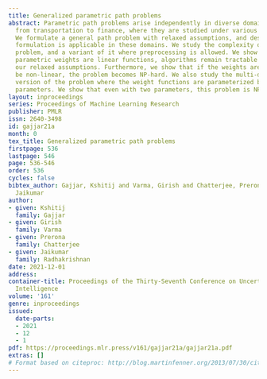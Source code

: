 ```yaml
---
title: Generalized parametric path problems
abstract: Parametric path problems arise independently in diverse domains, ranging
  from transportation to finance, where they are studied under various assumptions.
  We formulate a general path problem with relaxed assumptions, and describe how this
  formulation is applicable in these domains. We study the complexity of the general
  problem, and a variant of it where preprocessing is allowed. We show that when the
  parametric weights are linear functions, algorithms remain tractable even under
  our relaxed assumptions. Furthermore, we show that if the weights are allowed to
  be non-linear, the problem becomes NP-hard. We also study the multi-dimensional
  version of the problem where the weight functions are parameterized by multiple
  parameters. We show that even with two parameters, this problem is NP-hard.
layout: inproceedings
series: Proceedings of Machine Learning Research
publisher: PMLR
issn: 2640-3498
id: gajjar21a
month: 0
tex_title: Generalized parametric path problems
firstpage: 536
lastpage: 546
page: 536-546
order: 536
cycles: false
bibtex_author: Gajjar, Kshitij and Varma, Girish and Chatterjee, Prerona and Radhakrishnan,
  Jaikumar
author:
- given: Kshitij
  family: Gajjar
- given: Girish
  family: Varma
- given: Prerona
  family: Chatterjee
- given: Jaikumar
  family: Radhakrishnan
date: 2021-12-01
address:
container-title: Proceedings of the Thirty-Seventh Conference on Uncertainty in Artificial
  Intelligence
volume: '161'
genre: inproceedings
issued:
  date-parts:
  - 2021
  - 12
  - 1
pdf: https://proceedings.mlr.press/v161/gajjar21a/gajjar21a.pdf
extras: []
# Format based on citeproc: http://blog.martinfenner.org/2013/07/30/citeproc-yaml-for-bibliographies/
---
```

